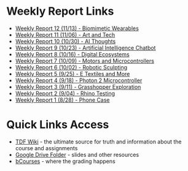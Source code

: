 # Weekly Report Links

- [Weekly Report 12 (11/13) - Biomimetic Wearables](https://github.com/Berkeley-MDes/tdf-fa23-divyasrinivasan2/blob/main/weekly-reports/Week-12-1113-Biomimetic-Wearables.md)
- [Weekly Report 11 (11/06) - Art and Tech](https://github.com/Berkeley-MDes/tdf-fa23-divyasrinivasan2/blob/main/weekly-reports/Week-11-1106-Art-and-Tech.md)
- [Weekly Report 10 (10/30) - AI Thoughts](https://github.com/Berkeley-MDes/tdf-fa23-divyasrinivasan2/blob/main/weekly-reports/Week-10-1030-AI-Thoughts.md)
- [Weekly Report 9 (10/23) - Artificial Intelligence Chatbot](https://github.com/Berkeley-MDes/tdf-fa23-divyasrinivasan2/blob/main/weekly-reports/Week-9-1023-Artificial-Intelligence_Chatbot.md)
- [Weekly Report 8 (10/16) - Digital Ecosystems](https://github.com/Berkeley-MDes/tdf-fa23-divyasrinivasan2/blob/main/weekly-reports/Week-8-1016-Digital-Ecosystem.md)
- [Weekly Report 7 (10/09) - Motors and Microcontrollers](https://github.com/Berkeley-MDes/tdf-fa23-divyasrinivasan2/blob/main/weekly-reports/Week-7-1009-Motors_Microcontrollers.md)
- [Weekly Report 6 (10/02) - Robotic Sculpting](https://github.com/Berkeley-MDes/tdf-fa23-divyasrinivasan2/blob/main/weekly-reports/Week-6-1002-Sculpture_Exploration.md
)
- [Weekly Report 5 (9/25) - E Textiles and More](https://github.com/Berkeley-MDes/tdf-fa23-divyasrinivasan2/blob/main/weekly-reports/Week-5-0925-E-Textiles.md)
- [Weekly Report 4 (9/18) - Photon 2 Microcontroller](https://github.com/Berkeley-MDes/tdf-fa23-divyasrinivasan2/blob/main/weekly-reports/Week-4-0918-Photon2.md)
- [Weekly Report 3 (9/11) - Grasshopper Exploration](https://github.com/Berkeley-MDes/tdf-fa23-divyasrinivasan2/blob/main/weekly-reports/Week-3-0911-GrasshopperExploration.md)
- [Weekly Report 2 (9/04) - Rhino Testing](https://github.com/Berkeley-MDes/tdf-fa23-divyasrinivasan2/blob/main/weekly-reports/Week-2-0904-Rhino-Testing.md)
- [Weekly Report 1 (8/28) - Phone Case](https://github.com/Berkeley-MDes/tdf-fa23-divyasrinivasan2/blob/main/weekly-reports/Week-1-0828-Phone-Case.md)


# Quick Links Access #

- [TDF Wiki](https://github.com/Berkeley-MDes/desinv-202/wiki) - the ultimate source for truth and information about the course and assignments
- [Google Drive Folder](https://drive.google.com/drive/folders/1OjFgu4llHn-2WayQFVWRKFyOkQ_WaQRx?usp=drive_link) - slides and other resources
- [bCourses](https://bcourses.berkeley.edu/courses/1528355) - where the grading happens


